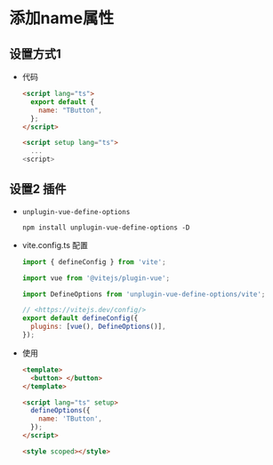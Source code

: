 # 添加name属性

## 设置方式1

+ 代码

  ```html
  <script lang="ts">
    export default {
      name: "TButton",
    };
  </script>

  <script setup lang="ts">
    ...
  <script>
  ```

## 设置2 插件

+ `unplugin-vue-define-options`

  ```shell
  npm install unplugin-vue-define-options -D
  ```

+ vite.config.ts 配置

  ```js
  import { defineConfig } from 'vite';

  import vue from '@vitejs/plugin-vue';

  import DefineOptions from 'unplugin-vue-define-options/vite';

  // <https://vitejs.dev/config/>
  export default defineConfig({
    plugins: [vue(), DefineOptions()],
  });
  ```

+ 使用

  ```html
  <template>
    <button> </button>
  </template>

  <script lang="ts" setup>
    defineOptions({
      name: 'TButton',
    });
  </script>

  <style scoped></style>
  ```
